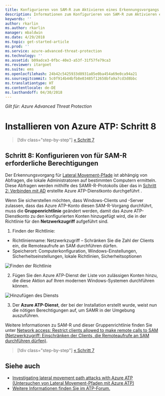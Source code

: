 ```yaml
---
title: Konfigurieren von SAM-R zum Aktivieren eines Erkennungsvorgangs für Lateral Movement-Pfade in Azure ATP | Microsoft-Dokumentation
description: Informationen zum Konfigurieren von SAM-R zum Aktivieren eines Lateral Movement-Pfads in Azure ATP
keywords: ''
author: rkarlin
ms.author: rkarlin
manager: mbaldwin
ms.date: 4/29/2018
ms.topic: get-started-article
ms.prod: ''
ms.service: azure-advanced-threat-protection
ms.technology: ''
ms.assetid: b09adce3-0fbc-40e3-a53f-31f57fe79ca3
ms.reviewer: itargoet
ms.suite: ems
ms.openlocfilehash: 24b42c5425933d8931a85e0ba454a69e0ca94a21
ms.sourcegitcommit: 5c0f914b44bfb8e03485f12658bfa9a7cd3d8bbc
ms.translationtype: HT
ms.contentlocale: de-DE
ms.lasthandoff: 04/30/2018
---
```

*Gilt für: Azure Advanced Threat Protection*

# <a name="install-azure-atp---step-8"></a>Installieren von Azure ATP: Schritt 8

>[!div class="step-by-step"]
[« Schritt 7 ](install-atp-step7.md)

## <a name="step-8-configure-sam-r-required-permissions"></a>Schritt 8: Konfigurieren von für SAM-R erforderliche Berechtigungen

Der Erkennungsvorgang für [Lateral Movement-Pfade](use-case-lateral-movement-path.md) ist abhängig von Abfragen, die lokale Administratoren auf bestimmten Computern ermitteln. Diese Abfragen werden mithilfe des SAMR-R-Protokolls über das in [Schritt 2: Verbinden mit AD](install-atp-step2.md) erstellte Azure ATP-Dienstkonto durchgeführt .
 
Wenn Sie sicherstellen möchten, dass Windows-Clients und -Server zulassen, dass das Azure ATP-Konto diesen SAM-R-Vorgang durchführt, muss die **Gruppenrichtlinie** geändert werden, damit das Azure ATP-Dienstkonto zu den konfigurierten Konten hinzugefügt wird, die in der Richtlinie für den **Netzwerkzugriff** aufgeführt sind.

1. Finden der Richtlinie:

 - Richtlinienname: Netzwerkzugriff – Schränken Sie die Zahl der Clients ein, die Remoteaufrufe an SAM durchführen dürfen.
 - Speicherort: Computerkonfiguration, Windows-Einstellungen, Sicherheitseinstellungen, lokale Richtlinien, Sicherheitsoptionen
  
  ![Finden der Richtlinie](./media/samr-policy-location.png)

2. Fügen Sie den Azure ATP-Dienst der Liste von zulässigen Konten hinzu, die diese Aktion auf Ihren modernen Windows-Systemen durchführen können.
 
  ![Hinzufügen des Diensts](./media/samr-add-service.png)

3. Der **Azure ATP-Dienst**, der bei der Installation erstellt wurde, weist nun die nötigen Berechtigungen auf, um SAMR in der Umgebung auszuführen.

Weitere Informationen zu SAM-R und dieser Gruppenrichtlinie finden Sie unter [Network access: Restrict clients allowed to make remote calls to SAM (Netzwerkzugriff: Einschränken der Clients, die Remoteaufrufe an SAM durchführen dürfen)](https://docs.microsoft.com/windows/security/threat-protection/security-policy-settings/network-access-restrict-clients-allowed-to-make-remote-sam-calls).


>[!div class="step-by-step"]
[« Schritt 7 ](install-atp-step7.md)



## <a name="see-also"></a>Siehe auch
- [Investigating lateral movement path attacks with Azure ATP (Untersuchen von Lateral Movement-Pfaden mit Azure ATP)](use-case-lateral-movement-path.md)
- [Weitere Informationen finden Sie im ATP-Forum.](https://aka.ms/azureatpcommunity)
